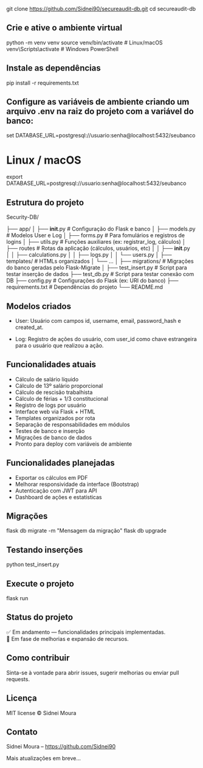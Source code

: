 git clone https://github.com/Sidnei90/secureaudit-db.git
cd secureaudit-db

## Crie e ative o ambiente virtual

python -m venv venv
source venv/bin/activate  # Linux/macOS
venv\Scripts\activate     # Windows PowerShell

## Instale as dependências

pip install -r requirements.txt

## Configure as variáveis de ambiente criando um arquivo .env na raiz do projeto com a variável do banco:

set DATABASE_URL=postgresql://usuario:senha@localhost:5432/seubanco
# Linux / macOS
export DATABASE_URL=postgresql://usuario:senha@localhost:5432/seubanco

## Estrutura do projeto

Security-DB/


├── app/
│   ├── __init__.py           # Configuração do Flask e banco
│   ├── models.py             # Modelos User e Log
│   ├── forms.py              # Para fomulários e registros de logins
│   ├── utils.py              # Funções auxiliares (ex: registrar_log, cálculos)
│   ├── routes                # Rotas da aplicação (cálculos, usuários, etc)
│   │   ├── __init__.py  
│   │   ├── calculations.py
│   │   ├── logs.py
│   │   └── users.py
│   ├── templates/            # HTMLs organizados
│   └── ...
│
├── migrations/               # Migrações do banco geradas pelo Flask-Migrate
│
├── test_insert.py            # Script para testar inserção de dados
├── test_db.py                # Script para testar conexão com DB
├── config.py                 # Configurações do Flask (ex: URI do banco)
├── requirements.txt          # Dependências do projeto
└── README.md

## Modelos criados

- User: Usuário com campos id, username, email, password_hash e created_at.

- Log: Registro de ações do usuário, com user_id como chave estrangeira para o usuário que realizou a ação.

## Funcionalidades atuais

- Cálculo de salário líquido
- Cálculo de 13º salário proporcional
- Cálculo de rescisão trabalhista
- Cálculo de férias + 1/3 constitucional
- Registro de logs por usuário
- Interface web via Flask + HTML
- Templates organizados por rota
- Separação de responsabilidades em módulos
- Testes de banco e inserção
- Migrações de banco de dados
- Pronto para deploy com variáveis de ambiente

## Funcionalidades planejadas

- Exportar os cálculos em PDF
- Melhorar responsividade da interface (Bootstrap)
- Autenticação com JWT para API
- Dashboard de ações e estatísticas

## Migrações

flask db migrate -m "Mensagem da migração"
flask db upgrade

## Testando inserções

python test_insert.py

## Execute o projeto

flask run

## Status do projeto

✅ Em andamento — funcionalidades principais implementadas.  
🔄 Em fase de melhorias e expansão de recursos.

## Como contribuir

Sinta-se à vontade para abrir issues, sugerir melhorias ou enviar pull requests.

## Licença

MIT license © Sidnei Moura

## Contato

Sidnei Moura – https://github.com/Sidnei90

Mais atualizações em breve... 
